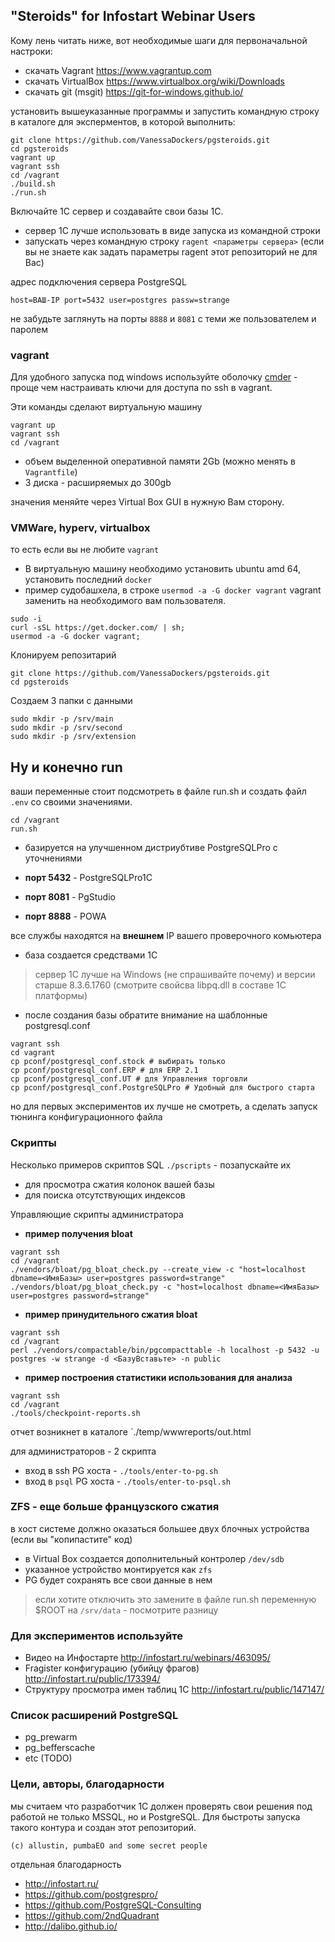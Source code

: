 ## "Steroids" for Infostart Webinar Users

Кому лень читать ниже, вот необходимые шаги для первоначальной настроки:

* скачать Vagrant https://www.vagrantup.com
* скачать VirtualBox https://www.virtualbox.org/wiki/Downloads
* скачать git (msgit) https://git-for-windows.github.io/

установить вышеуказанные программы и запустить командную строку в каталоге для эксперментов, в которой выполнить:

```
git clone https://github.com/VanessaDockers/pgsteroids.git
cd pgsteroids
vagrant up
vagrant ssh
cd /vagrant
./build.sh
./run.sh
```

Включайте 1С сервер и создавайте свои базы 1С.

* сервер 1С лучше использовать в виде запуска из командной строки
* запускать через командную строку `ragent <параметры сервера>` (если вы не знаете как задать параметры ragent этот репозиторий не для Вас)


адрес подключения сервера PostgreSQL

```
host=ВАШ-IP port=5432 user=postgres passw=strange
```

не забудьте заглянуть на порты `8888` и `8081` c теми же пользователем и паролем

### vagrant

Для удобного запуска под windows используйте оболочку [cmder](http://cmder.net/) - проще чем настраивать ключи для доступа по ssh в vagrant.

Эти команды сделают виртуальную машину

```
vagrant up
vagrant ssh
cd /vagrant
```

* объем выделенной оперативной памяти 2Gb (можно менять в `Vagrantfile`)
* 3 диска - расширяемых до 300gb

значения меняйте через Virtual Box GUI в нужную Вам сторону.

### VMWare, hyperv, virtualbox

то есть если вы не любите `vagrant`

* В виртуальную машину необходимо установить ubuntu amd 64, установить последний `docker`
* пример судобашхела, в строке `usermod -a -G docker vagrant` vagrant заменить на необходимого вам пользователя.  

```
sudo -i
curl -sSL https://get.docker.com/ | sh;
usermod -a -G docker vagrant;
```

Клонируем репозитарий

```
git clone https://github.com/VanessaDockers/pgsteroids.git
cd pgsteroids
```

Создаем 3 папки с данными

```
sudo mkdir -p /srv/main
sudo mkdir -p /srv/second
sudo mkdir -p /srv/extension

```

## Ну и конечно run

ваши переменные стоит подсмотреть в файле run.sh и создать файл `.env` со своими значениями.

```
cd /vagrant
run.sh
```

* базируется на улучшенном дистриубтиве PostgreSQLPro с уточнениями

* **порт 5432** - PostgreSQLPro1C
* **порт 8081** - PgStudio
* **порт 8888** - POWA

все службы находятся на **внешнем** IP вашего проверочного комьютера

* база создается средствами 1С

> сервер 1С лучше на Windows (не спрашивайте почему) и версии старше 8.3.6.1760 (смотрите свойсва libpq.dll в составе 1С платформы)

* после создания базы обратите внимание на шаблонные postgresql.conf

```
vagrant ssh
cd vagrant
cp pconf/postgresql_conf.stock # выбирать только
cp pconf/postgresql_conf.ERP # для ERP 2.1
cp pconf/postgresql_conf.UT # для Управления торговли
cp pconf/postgresql_conf.PostgreSQLPro # Удобный для быстрого старта

```

но для первых экспериментов их лучше не смотреть, а сделать запуск тюнинга конфигурационного файла





### Скрипты

Несколько примеров скриптов SQL `./pscripts` - позапускайте их

* для просмотра сжатия колонок вашей базы
* для поиска отсутствующих индексов

Управляющие скрипты администратора

* **пример получения bloat**

```
vagrant ssh
cd /vagrant
./vendors/bloat/pg_bloat_check.py --create_view -c "host=localhost dbname=<ИмяБазы> user=postgres password=strange"
./vendors/bloat/pg_bloat_check.py -c "host=localhost dbname=<ИмяБазы> user=postgres password=strange"
```

* **пример принудительного сжатия bloat**

```
vagrant ssh
cd /vagrant
perl ./vendors/compactable/bin/pgcompacttable -h localhost -p 5432 -u postgres -w strange -d <БазуВставьте> -n public
```

* **пример построения статистики использования для анализа**

```
vagrant ssh
cd /vagrant
./tools/checkpoint-reports.sh
```

отчет возникнет в каталоге `./temp/wwwreports/out.html

для администраторов - 2 скрипта

* вход в ssh PG хоста - `./tools/enter-to-pg.sh`
* вход в `psql` PG хоста - `./tools/enter-to-psql.sh`


### ZFS - еще больше французского сжатия

в хост системе должно оказаться большее двух блочных устройства (если вы "копипастите" код)

* в Virtual Box создается дополнительный контролер `/dev/sdb`
* указанное устройство монтируется как `zfs`
* PG будет сохранять все свои данные в нем

> если хотите отключить это замените в файле run.sh переменную $ROOT на `/srv/data` - посмотрите разницу

### Для экспериментов используйте

* Видео на Инфостарте http://infostart.ru/webinars/463095/
* Fragister конфигурацию (убийцу фрагов) http://infostart.ru/public/173394/
* Структуру просмотра имен таблиц 1C http://infostart.ru/public/147147/


### Список расширений PostgreSQL

* pg_prewarm
* pg_befferscache
* etc (TODO)

### Цели, авторы, благодарности

мы считаем что разработчик 1С должен проверять свои решения под работой не только MSSQL, но и PostgreSQL. Для быстроты запуска такого контура и создан этот репозиторий.

`(c) allustin, pumbaEO and some secret people`

отдельная благодарность

* http://infostart.ru/
* https://github.com/postgrespro/
* https://github.com/PostgreSQL-Consulting
* https://github.com/2ndQuadrant
* http://dalibo.github.io/
